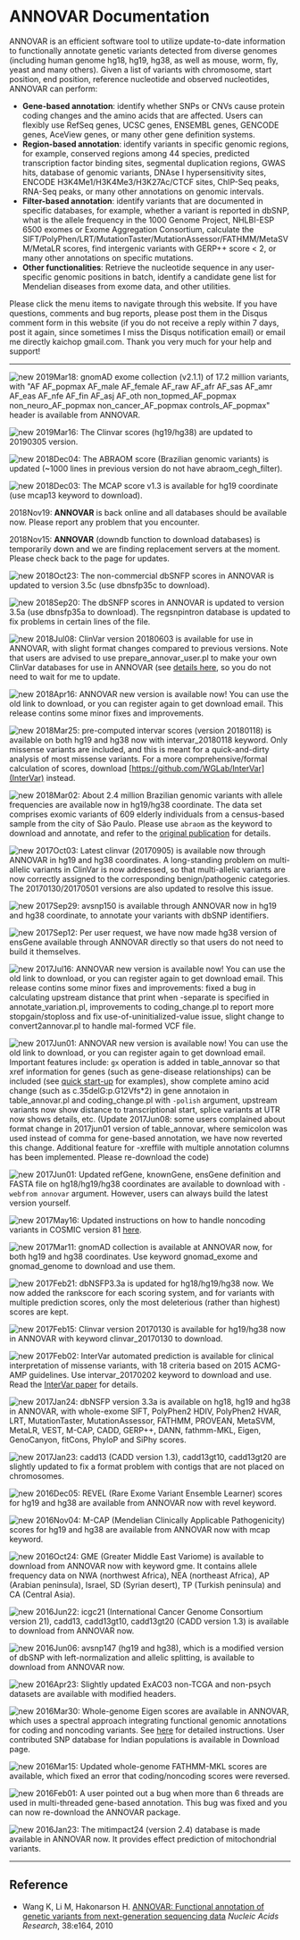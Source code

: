 # ANNOVAR Documentation

ANNOVAR is an efficient software tool to utilize update-to-date information to functionally annotate genetic variants detected from diverse genomes (including human genome hg18, hg19, hg38, as well as mouse, worm, fly, yeast and many others). Given a list of variants with chromosome, start position, end position, reference nucleotide and observed nucleotides, ANNOVAR can perform:

- **Gene-based annotation**: identify whether SNPs or CNVs cause protein coding changes and the amino acids that are affected. Users can flexibly use RefSeq genes, UCSC genes, ENSEMBL genes, GENCODE genes, AceView genes, or many other gene definition systems.
- **Region-based annotation**: identify variants in specific genomic regions, for example, conserved regions among 44 species, predicted transcription factor binding sites, segmental duplication regions, GWAS hits, database of genomic variants, DNAse I hypersensitivity sites, ENCODE H3K4Me1/H3K4Me3/H3K27Ac/CTCF sites, ChIP-Seq peaks, RNA-Seq peaks, or many other annotations on genomic intervals.
- **Filter-based annotation**: identify variants that are documented in specific databases, for example, whether a variant is reported in dbSNP,  what is the allele frequency in the 1000 Genome Project, NHLBI-ESP 6500 exomes or Exome Aggregation Consortium, calculate the SIFT/PolyPhen/LRT/MutationTaster/MutationAssessor/FATHMM/MetaSVM/MetaLR scores, find intergenic variants with GERP++ score < 2, or many other annotations on specific mutations.
- **Other functionalities**: Retrieve the nucleotide sequence in any user-specific genomic positions in batch, identify a candidate gene list for Mendelian diseases from exome data, and other utilities.

Please click the menu items to navigate through this website. If you have questions, comments and bug reports, please post them in the Disqus comment form in this website (if you do not receive a reply within 7 days, post it again, since sometimes I miss the Disqus notification email) or email me directly kaichop gmail.com. Thank you very much for your help and support!

---

![new](img/new.png) 2019Mar18: gnomAD exome collection (v2.1.1) of 17.2 million variants, with "AF AF_popmax AF_male AF_female AF_raw AF_afr AF_sas AF_amr AF_eas AF_nfe AF_fin AF_asj AF_oth non_topmed_AF_popmax non_neuro_AF_popmax non_cancer_AF_popmax controls_AF_popmax" header is available from ANNOVAR.

![new](img/new.png) 2019Mar16: The Clinvar scores (hg19/hg38) are updated to 20190305 version.

![new](img/new.png) 2018Dec04: The ABRAOM score (Brazilian genomic variants) is updated (~1000 lines in previous version do not have abraom_cegh_filter).

![new](img/new.png) 2018Dec03: The MCAP score v1.3 is available for hg19 coordinate (use mcap13 keyword to download).

2018Nov19: **ANNOVAR** is back online and all databases should be available now. Please report any problem that you encounter.

2018Nov15: **ANNOVAR** (downdb function to download databases) is temporarily down and we are finding replacement servers at the moment. Please check back to the page for updates.

![new](img/new.png) 2018Oct23: The non-commercial dbSNFP scores in ANNOVAR is updated to version 3.5c (use dbnsfp35c to download).

![new](img/new.png) 2018Sep20: The dbSNFP scores in ANNOVAR is updated to version 3.5a (use dbnsfp35a to download). The regsnpintron database is updated to fix problems in certain lines of the file.

![new](img/new.png) 2018Jul08: ClinVar version 20180603 is available for use in ANNOVAR, with slight format changes compared to previous versions. Note that users are advised to use prepare_annovar_user.pl to make your own ClinVar databases for use in ANNOVAR (see [details here](user-guide/filter.md#clinvar-annotations), so you do not need to wait for me to update.

![new](img/new.png) 2018Apr16: ANNOVAR new version is available now! You can use the old link to download, or you can register again to get download email. This release contins some minor fixes and improvements.

![new](img/new.png) 2018Mar25: pre-computed intervar scores (version 20180118) is available on both hg19 and hg38 now with intervar_20180118 keyword. Only missense variants are included, and this is meant for a quick-and-dirty analysis of most missense variants. For a more comprehensive/formal calculation of scores, download [https://github.com/WGLab/InterVar](InterVar) instead.

![new](img/new.png) 2018Mar02: About 2.4 million Brazilian genomic variants with allele frequencies are available now in hg19/hg38 coordinate. The data set comprises exomic variants of 609 elderly individuals from a census-based sample from the city of São Paulo. Please use `abraom` as the keyword to download and annotate, and refer to the [original publication](https://www.ncbi.nlm.nih.gov/pubmed/28332257) for details.

![new](img/new.png) 2017Oct03: Latest clinvar (20170905) is available now through ANNOVAR in hg19 and hg38 coordinates. A long-standing problem on multi-allelic variants in ClinVar is now addressed, so that multi-allelic variants are now correctly assigned to the corresponding benign/pathogenic categories. The 20170130/20170501 versions are also updated to resolve this issue.

![new](img/new.png) 2017Sep29: avsnp150 is available through ANNOVAR now in hg19 and hg38 coordinate, to annotate your variants with dbSNP identifiers.

![new](img/new.png) 2017Sep12: Per user request, we have now made hg38 version of ensGene available through ANNOVAR directly so that users do not need to build it themselves.

![new](img/new.png) 2017Jul16: ANNOVAR new version is available now! You can use the old link to download, or you can register again to get download email. This release contins some minor fixes and improvements: fixed a bug in calculating upstream distance that print when -separate is specified in annotate_variation.pl, improvements to coding_change.pl to report more stopgain/stoploss and fix use-of-uninitialized-value issue, slight change to convert2annovar.pl to handle mal-formed VCF file.

![new](img/new.png) 2017Jun01: ANNOVAR new version is available now! You can use the old link to download, or you can register again to get download email. Important features include: `gx` operation is added in table_annovar so that xref information for genes (such as gene-disease relationships) can be included (see [quick start-up](user-guide/startup.md) for examples), show complete amino acid change (such as c.35delG:p.G12Vfs\*2) in gene annotaion in table_annovar.pl and coding_change.pl with `-polish` argument, upstream variants now show distance to transcriptional start, splice variants at UTR now shows details, etc. (Update 2017Jun08: some users complained about format change in 2017jun01 version of table_annovar, where semicolon was used instead of comma for gene-based annotation, we have now reverted this change. Additional feature for -xreffile with multiple annotation columns has been implemented. Please re-download the code)

![new](img/new.png) 2017Jun01: Updated refGene, knownGene, ensGene definition and FASTA file on hg18/hg19/hg38 coordinates are available to download with `-webfrom annovar` argument. However, users can always build the latest version yourself.

![new](img/new.png) 2017May16: Updated instructions on how to handle noncoding variants in COSMIC version 81 [here](user-guide/filter.md#cosmic-annotations).

![new](img/new.png) 2017Mar11: gnomAD collection is available at ANNOVAR now, for both hg19 and hg38 coordinates. Use keyword gnomad_exome and gnomad_genome to download and use them.

![new](img/new.png) 2017Feb21: dbNSFP3.3a is updated for hg18/hg19/hg38 now. We now added the rankscore for each scoring system, and for variants with multiple prediction scores, only the most deleterious (rather than highest) scores are kept.

![new](img/new.png) 2017Feb15: Clinvar version 20170130 is available for hg19/hg38 now in ANNOVAR with keyword clinvar_20170130 to download.

![new](img/new.png) 2017Feb02: InterVar automated prediction is available for clinical interpretation of missense variants, with 18 criteria based on 2015 ACMG-AMP guidelines. Use intervar_20170202 keyword to download and use. Read the [InterVar paper](http://www.sciencedirect.com/science/article/pii/S0002929717300046) for details.

![new](img/new.png) 2017Jan24: dbNSFP version 3.3a is available on hg18, hg19 and hg38 in ANNOVAR, with whole-exome SIFT, PolyPhen2 HDIV, PolyPhen2 HVAR, LRT, MutationTaster, MutationAssessor, FATHMM, PROVEAN, MetaSVM, MetaLR, VEST, M-CAP, CADD, GERP++, DANN, fathmm-MKL, Eigen, GenoCanyon, fitCons, PhyloP and SiPhy scores.

![new](img/new.png) 2017Jan23: cadd13 (CADD version 1.3), cadd13gt10, cadd13gt20 are slightly updated to fix a format problem with contigs that are not placed on chromosomes.

![new](img/new.png) 2016Dec05: REVEL (Rare Exome Variant Ensemble Learner) scores for hg19 and hg38 are available from ANNOVAR now with revel keyword.

![new](img/new.png) 2016Nov04: M-CAP (Mendelian Clinically Applicable Pathogenicity) scores for hg19 and hg38 are available from ANNOVAR now with mcap keyword.

![new](img/new.png) 2016Oct24: GME (Greater Middle East Variome) is available to download from ANNOVAR now with keyword gme. It contains allele frequency data on NWA (northwest Africa), NEA (northeast Africa), AP (Arabian peninsula), Israel, SD (Syrian desert), TP (Turkish peninsula) and CA (Central Asia).

![new](img/new.png) 2016Jun22: icgc21 (International Cancer Genome Consortium version 21), cadd13, cadd13gt10, cadd13gt20 (CADD version 1.3) is available to download from ANNOVAR now.

![new](img/new.png) 2016Jun06: avsnp147 (hg19 and hg38), which is a modified version of dbSNP with left-normalization and allelic splitting, is available to download from ANNOVAR now.

![new](img/new.png) 2016Apr23: Slightly updated ExAC03 non-TCGA and non-psych datasets are available with modified headers.

![new](img/new.png) 2016Mar30: Whole-genome Eigen scores are available in ANNOVAR, which uses a spectral approach integrating functional genomic annotations for coding and noncoding variants. See [here](user-guide/filter.md#eigen-score-annotations) for detailed instructions. User contributed SNP database for Indian populations is available in Download page.

![new](img/new.png) 2016Mar15: Updated whole-genome FATHMM-MKL scores are available, which fixed an error that coding/noncoding scores were reversed.

![new](img/new.png) 2016Feb01: A user pointed out a bug when more than 6 threads are used in multi-threaded gene-based annotation. This bug was fixed and you can now re-download the ANNOVAR package.

![new](img/new.png) 2016Jan23: The mitimpact24 (version 2.4) database is made available in ANNOVAR now. It provides effect prediction of mitochondrial variants.



---

## Reference

- Wang K, Li M, Hakonarson H. [ANNOVAR: Functional annotation of genetic variants from next-generation sequencing data](http://nar.oxfordjournals.org/content/38/16/e164) _Nucleic Acids Research_, 38:e164, 2010


<script>
  (function(i,s,o,g,r,a,m){i['GoogleAnalyticsObject']=r;i[r]=i[r]||function(){
  (i[r].q=i[r].q||[]).push(arguments)},i[r].l=1*new Date();a=s.createElement(o),
  m=s.getElementsByTagName(o)[0];a.async=1;a.src=g;m.parentNode.insertBefore(a,m)
  })(window,document,'script','//www.google-analytics.com/analytics.js','ga');

  ga('create', 'UA-48623707-1', 'openbioinformatics.org');
  ga('send', 'pageview');
</script>
